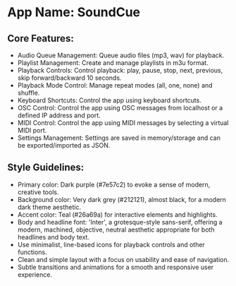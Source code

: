 # **App Name**: SoundCue

## Core Features:

- Audio Queue Management: Queue audio files (mp3, wav) for playback.
- Playlist Management: Create and manage playlists in m3u format.
- Playback Controls: Control playback: play, pause, stop, next, previous, skip forward/backward 10 seconds.
- Playback Mode Control: Manage repeat modes (all, one, none) and shuffle.
- Keyboard Shortcuts: Control the app using keyboard shortcuts.
- OSC Control: Control the app using OSC messages from localhost or a defined IP address and port.
- MIDI Control: Control the app using MIDI messages by selecting a virtual MIDI port.
- Settings Management: Settings are saved in memory/storage and can be exported/imported as JSON.

## Style Guidelines:

- Primary color: Dark purple (#7e57c2) to evoke a sense of modern, creative tools.
- Background color: Very dark grey (#212121), almost black, for a modern dark theme aesthetic.
- Accent color: Teal (#26a69a) for interactive elements and highlights.
- Body and headline font: 'Inter', a grotesque-style sans-serif, offering a modern, machined, objective, neutral aesthetic appropriate for both headlines and body text.
- Use minimalist, line-based icons for playback controls and other functions.
- Clean and simple layout with a focus on usability and ease of navigation.
- Subtle transitions and animations for a smooth and responsive user experience.